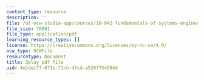 ```yaml
---
content_type: resource
description: ''
file: /ol-ocw-studio-app/courses/16-842-fundamentals-of-systems-engineering-fall-2015/4e1dec77671b71cb47cda5207754594d_ScbSrUSbumo.pdf
file_size: 70881
file_type: application/pdf
learning_resource_types: []
license: https://creativecommons.org/licenses/by-nc-sa/4.0/
ocw_type: OCWFile
resourcetype: Document
title: 3play pdf file
uid: 4e1dec77-671b-71cb-47cd-a5207754594d
---
```


